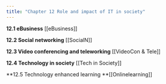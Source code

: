 ```yaml
---
title: "Chapter 12 Role and impact of IT in society"
---
```

**12.1 eBusiness**  [[eBusiness]]


**12.2 Social networking**  [[SocialN]]


**12.3 Video conferencing and teleworking** [[VideoCon & Tele]]


**12.4 Technology in society** [[Tech in Society]]


**12.5 Technology enhanced learning **[[Onlinelearning]]
